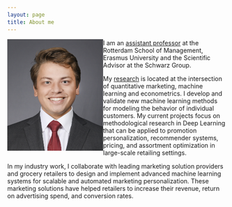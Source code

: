 ```yaml
---
layout: page
title: About me
---
```


<div style="clear: both;">

  <div style="float: left; margin-right 1em;">
    <img src="/assets/img/portrait-2.jpeg" width="220">
  </div>

  <p>I am an <a href="{{ site.baseurl }}{% link menu/teaching.md %}">assistant
  professor</a> at the Rotterdam School of Management, Erasmus University and the
  Scientific Advisor at the Schwarz Group.</p>

  <p>My <a href="{{ site.baseurl }}{% link menu/research.md %}">research</a> is
  located at the intersection of quantitative marketing, machine learning and
  econometrics. I develop and validate new machine learning methods for modeling the
  behavior of individual customers. My current projects focus on methodological research
  in Deep Learning that can be applied to promotion personalization, recommender systems,
  pricing, and assortment optimization in large-scale retailing settings.</p>

  <p>In my industry work, I collaborate with leading marketing solution providers and
  grocery retailers to design and implement advanced machine learning systems for scalable
  and automated marketing personalization. These marketing solutions have helped retailers
  to increase their revenue, return on advertising spend, and conversion rates.</p>

</div>
